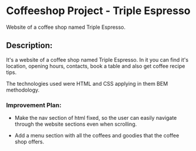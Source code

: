 # Coffeeshop Project - Triple Espresso

Website of a coffee shop named Triple Espresso.

## Description:

It's a website of a coffee shop named Triple Espresso.
In it you can find it's location, opening hours, contacts, book a table and also get coffee recipe tips.

The technologies used were HTML and CSS applying in them BEM methodology.

### Improvement Plan:

- Make the nav section of html fixed, so the user can easily navigate through the website sections even when scrolling.

- Add a menu section with all the coffees and goodies that the coffee shop offers.
